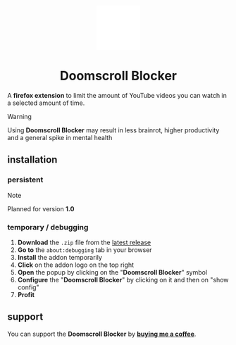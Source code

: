 <div align="center">
    <img src="./logo.png">
    <h1>Doomscroll Blocker</h1>
</div>

A **firefox extension** to limit the amount of YouTube videos you can watch in a selected amount of time.

> [!WARNING]
> Using **Doomscroll Blocker** may result in less brainrot, higher productivity and a general spike in mental health

## installation

### persistent

> [!NOTE]
> Planned for version **1.0**

### temporary / debugging

1. **Download** the `.zip` file from the [latest release](https://github.com/Tch1b0/doomscroll-blocker/releases)
1. **Go to** the `about:debugging` tab in your browser
1. **Install** the addon temporarily
1. **Click** on the addon logo on the top right
1. **Open** the popup by clicking on the "**Doomscroll Blocker**" symbol
1. **Configure** the "**Doomscroll Blocker**" by clicking on it and then on "show config"
1. **Profit**

## support

You can support the **Doomscroll Blocker** by [**buying me a coffee**](https://buymeacoffee.com/tchibo).
